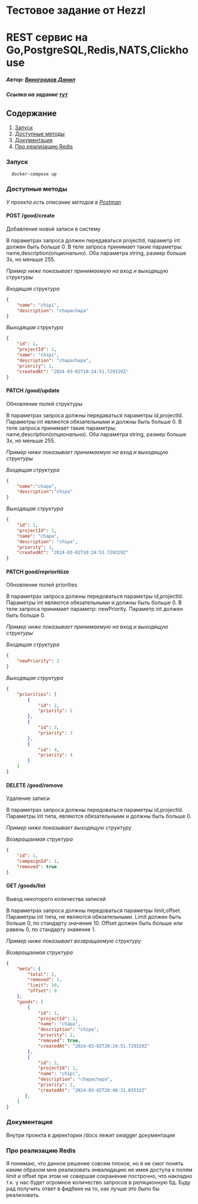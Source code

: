# Тестовое задание от Hezzl
# REST сервис на Go,PostgreSQL,Redis,NATS,Clickhouse

##### Автор: [Виноградов Данил](https://t.me/japsty) 
##### Ссылка на задание [тут](https://clck.ru/394pUY)

## Содержание
1. [Запуск](#запуск)
2. [Доступные методы](#доступные-методы)
3. [Документация](#документация)
4. [Про реализацию Redis](#про-реализацию-redis)

### Запуск

```shell
  docker-compose up
```

### Доступные методы

*У проекта есть описание методов в [Postman](https://www.postman.com/japsty/workspace/danilvinogradov/collection/29141861-223da7e4-1649-4fed-9058-557d7bd23dd0?action=share&creator=29141861)*

#### **POST** /good/create
Добавление новой записи в систему

В параметрах запроса должен передаваться projectId, параметр int должен быть больше 0.
В теле запроса принимает такие параметры: name,description(опционально). Оба параметра string, размер больше 3х, но меньше 255.

*Пример ниже показывает принимаемую на вход и выходящую структуры*

*Входящая структура*
```json
{
    "name": "chipi",
    "description": "chapachapa"
}
```
*Выходящая структура*
```json
{
    "id": 1,
    "projectId": 1,
    "name": "chipi",
    "description": "chapachapa",
    "priority": 1,
    "createdAt": "2024-03-02T10:24:51.729329Z"
}
```

#### **PATCH** /good/update
Обновление полей структуры 

В параметрах запроса должны передаваться параметры id,projectId. Параметры int являются обязательными и должны быть больше 0.
В теле запроса принимает такие параметры: name,description(опционально). Оба параметра string, размер больше 3х, но меньше 255.

*Пример ниже показывает принимаемую на вход и выходящую структуры*

*Входящая структура*
```json
{
    "name":"chapa",
    "description":"chipa"
}
```
*Выходящая структура*
```json
{
    "id": 1,
    "projectId": 1,
    "name": "chapa",
    "description": "chipa",
    "priority": 1,
    "createdAt": "2024-03-02T10:24:51.729329Z"
}
```

#### **PATCH** good/reprioritiize
Обновление полей priorities 

В параметрах запроса должны передоваться параметры id,projectId. Параметры int являются обязательными и должны быть больше 0.
В теле запроса принимает параметр: newPriority. Параметр int должен быть больше 0.

*Пример ниже показывает принимаемую на вход и выходящую структуры*

*Входящая структура*
```json
{
    "newPriority": 2
}
```
*Выходящая структура*
```json
{
    "priorities": [
        {
            "id": 2,
            "priority": 2
        },
        {
            "id": 3,
            "priority": 3
        },
        {
            "id": 4,
            "priority": 4
        }
    ]
}
```

#### **DELETE** /good/remove
Удаление записи

В параметрах запроса должны передоваться параметры id,projectId. Параметры int типа, являются обязательными и должны быть больше 0.

*Пример ниже показывает выходящую структуру*

*Возвращаемая структура*
```json
{
    "id": 1,
    "campaignId": 1,
    "removed": true
}
```

#### **GET** /goods/list
Вывод некоторого количества записей

В параметрах запроса должны передоваться параметры limit,offset. Параметры int типа, не являются обязательными. 
Limit должен быть больше 0, по стандарту значение 10. Offset должен быть больше или равень 0, по стандарту знаяение 1.

*Пример ниже показывает возвращаемую структуру*

*Возвращаемая структура*
```json
{
    "meta": {
        "total": 2,
        "removed": 1,
        "limit": 10,
        "offset": 0
    },
    "goods": [
        {
            "id": 1,
            "projectId": 1,
            "name": "chapa",
            "description": "chipa",
            "priority": 2,
            "removed": true,
            "createdAt": "2024-03-02T20:24:51.729329Z"
        },
        {
            "id": 2,
            "projectId": 1,
            "name": "chipi",
            "description": "chapachapa",
            "priority": 2,
            "createdAt": "2024-03-02T20:40:31.03532Z"
       },
    ]
}
```

### Документация

Внутри проекта в директории /docs лежит swagger документация

### Про реализацию Redis

Я понимаю, что данное решение совсем плохое, но я не смог понять каким образом мне реализовать инвалидацию не имея доступа к полям limit и offset при этом не совершая сохранение построчно, что накладно т.к. у нас будет огромное количество запросов в реляционную бд.
Буду рад получить ответ в фидбеке на то, как лучше это было бы реализовать.
